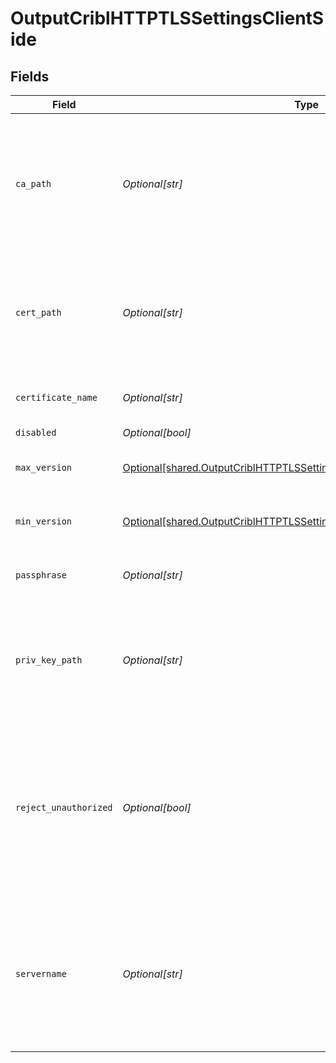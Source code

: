 # OutputCriblHTTPTLSSettingsClientSide


## Fields

| Field                                                                                                                                                      | Type                                                                                                                                                       | Required                                                                                                                                                   | Description                                                                                                                                                |
| ---------------------------------------------------------------------------------------------------------------------------------------------------------- | ---------------------------------------------------------------------------------------------------------------------------------------------------------- | ---------------------------------------------------------------------------------------------------------------------------------------------------------- | ---------------------------------------------------------------------------------------------------------------------------------------------------------- |
| `ca_path`                                                                                                                                                  | *Optional[str]*                                                                                                                                            | :heavy_minus_sign:                                                                                                                                         | Path on client in which to find CA certificates to verify the server's cert. PEM format. Can reference $ENV_VARS.                                          |
| `cert_path`                                                                                                                                                | *Optional[str]*                                                                                                                                            | :heavy_minus_sign:                                                                                                                                         | Path on client in which to find certificates to use. PEM format. Can reference $ENV_VARS.                                                                  |
| `certificate_name`                                                                                                                                         | *Optional[str]*                                                                                                                                            | :heavy_minus_sign:                                                                                                                                         | The name of the predefined certificate.                                                                                                                    |
| `disabled`                                                                                                                                                 | *Optional[bool]*                                                                                                                                           | :heavy_minus_sign:                                                                                                                                         | N/A                                                                                                                                                        |
| `max_version`                                                                                                                                              | [Optional[shared.OutputCriblHTTPTLSSettingsClientSideMaximumTLSVersion]](undefined/models/shared/outputcriblhttptlssettingsclientsidemaximumtlsversion.md) | :heavy_minus_sign:                                                                                                                                         | Maximum TLS version to use when connecting                                                                                                                 |
| `min_version`                                                                                                                                              | [Optional[shared.OutputCriblHTTPTLSSettingsClientSideMinimumTLSVersion]](undefined/models/shared/outputcriblhttptlssettingsclientsideminimumtlsversion.md) | :heavy_minus_sign:                                                                                                                                         | Minimum TLS version to use when connecting                                                                                                                 |
| `passphrase`                                                                                                                                               | *Optional[str]*                                                                                                                                            | :heavy_minus_sign:                                                                                                                                         | Passphrase to use to decrypt private key.                                                                                                                  |
| `priv_key_path`                                                                                                                                            | *Optional[str]*                                                                                                                                            | :heavy_minus_sign:                                                                                                                                         | Path on client in which to find the private key to use. PEM format. Can reference $ENV_VARS.                                                               |
| `reject_unauthorized`                                                                                                                                      | *Optional[bool]*                                                                                                                                           | :heavy_minus_sign:                                                                                                                                         | Reject certs that are not authorized by a CA in the CA certificate path, or by another trusted CA (e.g., the system's CA). Defaults to No.                 |
| `servername`                                                                                                                                               | *Optional[str]*                                                                                                                                            | :heavy_minus_sign:                                                                                                                                         | Server name for the SNI (Server Name Indication) TLS extension. It must be a host name, and not an IP address.                                             |